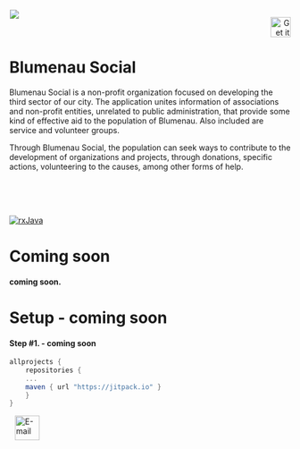 <!-- Library Logo -->
<img src="http://www.blumenausocial.org/imagens/logo_blumenau_social.png?raw=true" align="left" hspace="1" vspace="1">

<!-- Visit me on google play -->
<a href='https://play.google.com/store/apps/developer?id=Peter+Richard+Carlim ' target='_blank' align="right"><img align="right" height='36' src='https://www.gstatic.com/android/market_images/web/play_prism_hlock_2x.png' alt='Get it on Google Play' /></a>

</br> 
</br> 

# Blumenau Social

Blumenau Social is a non-profit organization focused on developing the third sector of our city. The application unites information of associations and non-profit entities, unrelated to public administration, that provide some kind of effective aid to the population of Blumenau. Also included are service and volunteer groups.

Through Blumenau Social, the population can seek ways to contribute to the development of organizations and projects, through donations, specific actions, volunteering to the causes, among other forms of help.

</br> 
</br> 
</br> 

<!-- Badges -->
[![rxJava](https://img.shields.io/static/v1.svg?label=rxJava&message=2&color=red)](https://github.com/ReactiveX/RxJava)

# Coming soon

#### coming soon.
 
# Setup - coming soon

#### Step #1. - coming soon
```gradle
allprojects {
    repositories {
	...
	maven { url "https://jitpack.io" }
    }
}
```
<a href="mailto:peter.richardcarlim.com" target="_blank" >
  <img src="https://ssl.gstatic.com/ui/v1/icons/mail/rfr/logo_gmail_lockup_default_1x.png" alt="E-mail" witdh="44" height="44" hspace="10">
</a>
